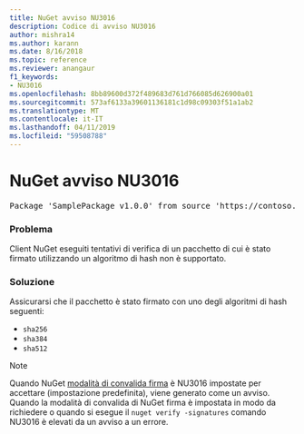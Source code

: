 ```yaml
---
title: NuGet avviso NU3016
description: Codice di avviso NU3016
author: mishra14
ms.author: karann
ms.date: 8/16/2018
ms.topic: reference
ms.reviewer: anangaur
f1_keywords:
- NU3016
ms.openlocfilehash: 8bb89600d372f489683d761d766085d626900a01
ms.sourcegitcommit: 573af6133a39601136181c1d98c09303f51a1ab2
ms.translationtype: MT
ms.contentlocale: it-IT
ms.lasthandoff: 04/11/2019
ms.locfileid: "59508788"
---
```

# <a name="nuget-warning-nu3016"></a>NuGet avviso NU3016

<pre>Package 'SamplePackage v1.0.0' from source 'https://contoso.com/index.json': The package hash uses an unsupported hash algorithm.</pre>

### <a name="issue"></a>Problema

Client NuGet eseguiti tentativi di verifica di un pacchetto di cui è stato firmato utilizzando un algoritmo di hash non è supportato.


### <a name="solution"></a>Soluzione

Assicurarsi che il pacchetto è stato firmato con uno degli algoritmi di hash seguenti: 
* `sha256`
* `sha384`
* `sha512`


> [!Note]
> Quando NuGet [modalità di convalida firma](https://docs.microsoft.com/en-us/nuget/consume-packages/installing-signed-packages#configure-package-signature-requirements) è NU3016 impostate per accettare (impostazione predefinita), viene generato come un avviso. Quando la modalità di convalida di NuGet firma è impostata in modo da richiedere o quando si esegue il `nuget verify -signatures` comando NU3016 è elevati da un avviso a un errore. 